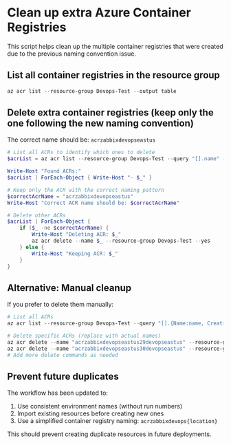 # Clean up extra Azure Container Registries

This script helps clean up the multiple container registries that were created due to the previous naming convention issue.

## List all container registries in the resource group

```powershell
az acr list --resource-group Devops-Test --output table
```

## Delete extra container registries (keep only the one following the new naming convention)

The correct name should be: `acrzabbixdevopseastus`

```powershell
# List all ACRs to identify which ones to delete
$acrList = az acr list --resource-group Devops-Test --query "[].name" -o tsv

Write-Host "Found ACRs:"
$acrList | ForEach-Object { Write-Host "- $_" }

# Keep only the ACR with the correct naming pattern
$correctAcrName = "acrzabbixdevopseastus"
Write-Host "Correct ACR name should be: $correctAcrName"

# Delete other ACRs
$acrList | ForEach-Object {
    if ($_ -ne $correctAcrName) {
        Write-Host "Deleting ACR: $_"
        az acr delete --name $_ --resource-group Devops-Test --yes
    } else {
        Write-Host "Keeping ACR: $_"
    }
}
```

## Alternative: Manual cleanup

If you prefer to delete them manually:

```powershell
# List all ACRs
az acr list --resource-group Devops-Test --query "[].{Name:name, CreationDate:creationDate}" --output table

# Delete specific ACRs (replace with actual names)
az acr delete --name "acrzabbixdevopseastus29devopseastus" --resource-group Devops-Test --yes
az acr delete --name "acrzabbixdevopseastus30devopseastus" --resource-group Devops-Test --yes
# Add more delete commands as needed
```

## Prevent future duplicates

The workflow has been updated to:
1. Use consistent environment names (without run numbers)
2. Import existing resources before creating new ones
3. Use a simplified container registry naming: `acrzabbixdevops{location}`

This should prevent creating duplicate resources in future deployments.
